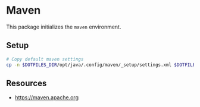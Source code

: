 # Maven

This package initializes the `maven` environment.

## Setup

```sh
# Copy default maven settings
cp -n $DOTFILES_DIR/opt/java/.config/maven/_setup/settings.xml $DOTFILES_DIR/local/.config/maven/settings.xml
```

## Resources

- https://maven.apache.org
